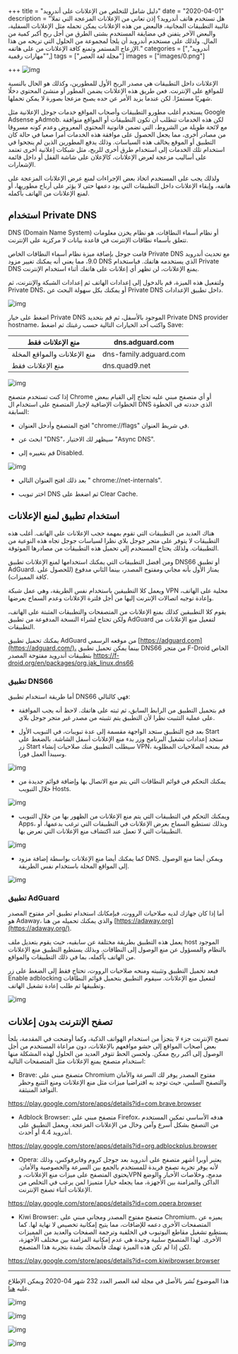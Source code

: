 +++
title = "دليل شامل للتخلص من الإعلانات على أندرويد"
date = "2020-04-01"
description = "هل تستخدم هاتف أندرويد؟ إذن تعاني من الإعلانات المزعجة التي تملأ غالبية التطبيقات المجانية، فالبعض من هذه الإعلانات يمكن تحمله مثل الإعلانات السفلية، والبعض الآخر يتفنن في مضايقة المستخدم بشتى الطرق من أجل ربح أكبر كمية من المال. ولذلك على مستخدم أندرويد أن يلجأ لمجموعة من الحلول التي تريحه من هذا الإزعاج المستمر وتمنع كافة الإعلانات من على هاتفه."
categories = ["أندرويد", "مهارات رقمية",]
tags = ["مجلة لغة العصر"]
images = ["images/0.png"]

+++
![img](images/0.png)

الإعلانات داخل التطبيقات هي مصدر الربح الأول للمطورين، وكذلك هو الحال بالنسبة للمواقع على الإنترنت. فعن طريق هذه الإعلانات يضمن المطور أو منشئ المحتوي دخلًا شهريًا مستمرًا. لكن عندما يزيد الأمر عن حده يصبح مزعجا بصورة لا يمكن تحملها.

يستخدم أغلب مطورو التطبيقات وأصحاب المواقع خدمات جوجل الإعلانية مثل Google Adsense وAdmob. لكن هذه الخدمات تتطلب أن تكون التطبيقات أو المواقع متوافقة مع لائحة طويلة من الشروط، التي تضمن قانونية المحتوي المعروض وعدم كونه مسروقا من مصادر أخرى، مما يجعل الحصول على موافقة هذه الخدمات أمرا صعبا في حالة كان التطبيق أو الموقع يخالف هذه السياسات. وذلك يدفع المطورين الذين لم ينجحوا في استخدام تلك الخدمات إلى استخدام طرق أخرى للربح، مثل شبكات إعلانية أخرى تعتمد على أساليب مزعجة لعرض الإعلانات، كالإعلان على شاشة القفل أو داخل قائمة الإشعارات.

ولذلك يجب على المستخدم اتخاذ بعض الإجراءات لمنع عرض الإعلانات المزعجة على هاتفه، وإبقاء الإعلانات داخل التطبيقات التي يود دعمها حتى لا يؤثر على أرباح مطوريها، أو لمنع الإعلانات من الهاتف بأكمله.

## استخدام Private DNS

DNS (Domain Name System) أو نظام أسماء النطاقات، هو نظام يخزن معلومات تتعلق بأسماء نطاقات الإنترنت في قاعدة بيانات لا مركزية على الإنترنت.

قامت جوجل بإضافة ميزة نظام أسماء النطاقات الخاص Private DNS مع تحديث أندرويد 9.0، مما يعني أنه يمكنك تغيير مزود DNS الذي يستخدمه هاتفك. فباستخدام Private DNS يمنع الإعلانات، لن تظهر أي إعلانات على هاتفك أثناء استخدام الإنترنت.

ولتفعيل هذه الميزة، قم بالدخول إلى إعدادات الهاتف ثم إعدادات الشبكة والإنترنت، ثم Private DNS، أو يمكنك بكل سهولة البحث عن Private DNS داخل تطبيق الإعدادات.

![img](images/PrivateDNS1.jpg?height=700px)

اضغط على خيار Private DNS الموجود بالأسفل، ثم قم بتحديد Private DNS provider hostname، واكتب أحد الخيارات التالية حسب رغبتك ثم اضغط Save:

| منع الإعلانات فقط | dns.adguard.com |
| ------------------------------------- | ---------------------- |
| منع الإعلانات والمواقع المخلة | dns-family.adguard.com |
| منع الإعلانات فقط | dns.quad9.net |

![img](images/PrivateDNS2.jpg?height=700px)

إذا كنت تستخدم متصفح Chrome أو أي متصفح مبني عليه تحتاج إلى القيام ببعض الخطوات الإضافية لإجبار المتصفح على استخدام ال DNS الذي حددته في الخطوة السابقة:

- افتح المتصفح وأدخل العنوان "chrome://flags" في شريط العنوان.

- ابحث عن "DNS"، سيظهر لك الاختيار "Async DNS".

- قم بتغييره إلى Disabled.

![img](images/Chrome.jpg?height=700px)

- بعد ذلك افتح العنوان التالي " chrome://net-internals".

- اختر تبويب DNS ثم اضغط على Clear Cache.

## استخدام تطبيق لمنع الإعلانات

هناك العديد من التطبيقات التي تقوم بمهمة حجب الإعلانات على الهاتف. أغلب هذه التطبيقات لا يتوفر على متجر جوجل بلاي نظرا لسياسات جوجل تجاه هذه النوعية من التطبيقات. ولذلك يحتاج المستخدم إلى تحميل هذه التطبيقات من مصادرها الموثوقة.

ومن أفضل التطبيقات التي يمكنك استخدامها لمنع الإعلانات تطبيق DNS66 أو تطبيق AdGuard. يمتاز الأول بأنه مجاني ومفتوح المصدر، بينما الثاني مدفوع (للحصول على كافة المميزات).

ويعمل كلا التطبيقين باستخدام نفس الطريقة، وهي عمل شبكة VPN محلية على الهاتف، وإعادة توجيه اتصالات الإنترنت إليها من أجل فلترة الإعلانات وعدم السماح بعرضها.

يقوم كلا التطبيقين كذلك بمنع الإعلانات من المتصفحات والتطبيقات المثبتة على الهاتف، ولكن تحتاج لشراء النسخة المدفوعة من تطبيق AdGuard لتفعيل منع الإعلانات من التطبيقات.

يمكنك تحميل تطبيق AdGuard من موقعه الرسمي [https://adguard.com](https://adguard.com/)، بينما يمكن تحميل تطبيق DNS66 من متجر F-Droid الخاص بتطبيقات أندرويد مفتوحة المصدر https://f-droid.org/en/packages/org.jak_linux.dns66

### تطبيق DNS66

أما طريقة استخدام تطبيق DNS66 فهي كالتالي:

- قم بتحميل التطبيق من الرابط السابق، ثم ثبته على هاتفك. لاحظ أنه يجب الموافقة على عملية التثبيت نظرا لأن التطبيق يتم تثبيته من مصدر غير متجر جوجل بلاي.

- بعد فتح التطبيق ستجد الواجهة مقسمة إلى عدة تبويبات، في التبويب الأول Start ستجد إعدادات تشغيل البرنامج وزر بدء منع الإعلانات أسفل الشاشة. بالضغط على زر Start سيطلب التطبيق منك صلاحيات إنشاء VPN، قم بمنحه الصلاحيات المطلوبة وسيبدأ العمل فورا.

![img](images/DNS666-1.png)

- يمكنك التحكم في قوائم النطاقات التي يتم منع الاتصال بها وإضافة قوائم جديدة من خلال التبويب Hosts.

![img](images/DNS666-2.png)

- ويمكنك التحكم في التطبيقات التي يتم منع الإعلانات من الظهور بها من خلال التبويب Apps، وبذلك تستطيع السماح بعرض الإعلانات في التطبيقات التي ترغب بدعمها، أو التطبيقات التي لا تعمل عند اكتشاف منع الإعلانات التي تعرض بها.

![img](images/DNS666-3.png)

- كما يمكنك أيضا منع الإعلانات بواسطة إضافة مزود DNS. ويمكن أيضا منع الوصول إلى المواقع المخلة باستخدام نفس الطريقة.

![img](images/DNS666-4.png)

### تطبيق AdGuard

أما إذا كان جهازك لديه صلاحيات الرووت، فبإمكانك استخدام تطبيق آخر مفتوح المصدر هو Adaway، والذي يمكنك تحميله من هنا [https://adaway.org](https://adaway.org/).

يعمل هذه التطبيق بطريقة مختلفة عن سابقيه، حيث يقوم بتعديل ملف host الموجود بالنظام والمسؤول عن منع الوصول إلى النطاقات. وبذلك يستطيع التطبيق منع الإعلانات من الهاتف بأكمله، بما في ذلك التطبيقات والمواقع.

فبعد تحميل التطبيق وتثبيته ومنحه صلاحيات الرووت، تحتاج فقط إلى الضغط على زر Enable adblocking لتفعيل منع الإعلانات. سيقوم التطبيق بتحميل قوائم النطاقات وتطبيقها ثم طلب إعادة تشغيل الهاتف.

![img](images/adaway.png?height=700px)

## تصفح الإنترنت بدون إعلانات

تصفح الإنترنت جزء لا يتجزأ من استخدام الهواتف الذكية، وكما أوضحت في المقدمة، يلجأ بعض أصحاب المواقع إلى حشو مواقعهم بالإعلانات، دون مراعاة المستخدم من أجل الوصول إلى أكبر ربح ممكن. ولحسن الحظ تتوفر العديد من الحلول لهذه المشكلة منها استخدام متصفح يمنع الإعلانات مثل المتصفحات التالية:


- Brave: متصفح مبنى على Chromium مفتوح المصدر يوفر لك السرعة والأمان والتصفح السلس، حيث توجد به افتراضيا ميزات مثل منع الإعلانات ومنع التتبع وحظر النوافذ المنبثقة.

https://play.google.com/store/apps/details?id=com.brave.browser

- Adblock Browser: متصفح مبني على Firefox، هدفه الأساسي تمكين المستخدم من التصفح بشكل أسرع وآمن وخال من الإعلانات المزعجة. ويعمل التطبيق على أندرويد 4.4 أو أحدث.

https://play.google.com/store/apps/details?id=org.adblockplus.browser

- Opera: يعتبر أوبرا أشهر متصفح على أندرويد بعد جوجل كروم وفايرفوكس، وذلك لأنه يوفر تجربة تصفح فريدة للمستخدم بالجمع بين السرعة والخصوصية والأمان. يحتوي المتصفح على ميزات منع الإعلانات، وVPN مدمج، وخلاصات الأخبار والوضع الداكن والمزامنة بين الأجهزة، مما يجعله خيارا متميزا لمن يرغب في التخلص من الإعلانات أثناء تصفح الإنترنت.

https://play.google.com/store/apps/details?id=com.opera.browser

- Kiwi Browser: متصفح مفتوح المصدر ومجاني مبني على Chromium، يميزه عن المتصفحات الأخرى دعمه للإضافات، مما يتيح إمكانية تخصيص لا نهاية لها. كما يستطيع تشغيل مقاطع اليوتيوب في الخلفية وترجمة الصفحات والعديد من المميزات الأخرى. لهذا المتصفح سلبية وحيدة هي عدم إمكانية المزامنة بين مختلف الأجهزة، لكن إذا لم تكن هذه الميزة تهمك فأنصحك بشدة بتجربة هذا المتصفح.

https://play.google.com/store/apps/details?id=com.kiwibrowser.browser

---

هذا الموضوع نُشر باﻷصل في مجلة لغة العصر العدد 232 شهر 04-2020 ويمكن الإطلاع عليه [هنا](https://drive.google.com/file/d/1b276XqXOR2YqHe-lJdHshLi-eJJVlksz/view?usp=sharing).

![img](images/232-2.png)

![img](images/232-3.png)

![img](images/232-4.png)

![img](images/232-5.png)

